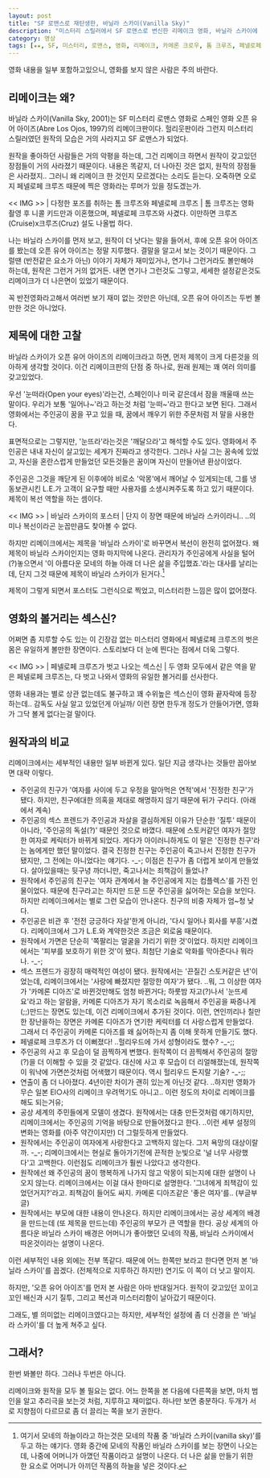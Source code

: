 ```yaml
---
layout: post
title: "SF 로맨스로 재탄생한, 바닐라 스카이(Vanilla Sky)"
description: "미스터리 스릴러에서 SF 로맨스로 변신한 리메이크 영화, 바닐라 스카이에 대해 털어본다."
category: 영상
tags: [★★, SF, 미스터리, 로맨스, 영화, 리메이크, 카메론 크로우, 톰 크루즈, 페넬로페 크루즈, 카메론 디아즈]
---
```


<div class="im im-warning">
영화 내용을 일부 포함하고있으니, 영화를 보지 않은 사람은 주의 바란다.
</div>


## 리메이크는 왜?

바닐라 스카이(Vanilla Sky, 2001)는 SF 미스터리 로맨스 영화로
스페인 영화 오픈 유어 아이즈(Abre Los Ojos, 1997)의 리메이크판이다.
헐리웃판이라 그런지 미스터리 스릴러였던 원작의 모습은 거의 사라지고 SF 로맨스가 되었다.

원작을 좋아하던 사람들은 거의 악평을 하는데,
그건 리메이크 하면서 원작이 갖고있던 장점들이 거의 사라졌기 때문이다.
내용은 똑같지, 더 나아진 것은 없지, 원작의 장점들은 사라졌지.. 그러니 왜 리메이크 한 것인지 모르겠다는 소리도 듣는다.
오죽하면 오로지 페넬로페 크루즈 때문에 찍은 영화라는 루머가 있을 정도겠는가.

<< IMG >> | 다정한 포즈를 취하는 톰 크루즈와 페넬로페 크루즈 | 톰 크루즈는 영화 촬영 후 니콜 키드만과 이혼했으며, 페넬로페 크루즈와 사겼다. 이만하면 크루즈(Cruise)x크루즈(Cruz) 설도 나올법 하다.

나는 바닐라 스카이를 먼저 보고, 원작이 더 낫다는 말을 들어서, 후에 오픈 유어 아이즈를 봤는데 오픈 유어 아이즈는 정말 지루했다.
결말을 알고서 보는 것이기 때문이다.
그럴땐 (반전같은 요소가 아닌) 이야기 자체가 재미있거나, 연기나 그런거라도 볼만해야 하는데, 원작은 그런거 거의 없거든.
내면 연기나 그런것도 그렇고, 세세한 설정같은것도 리메이크가 더 나은면이 있었기 때문이다.

꼭 반전영화라고해서 여러번 보기 재미 없는 것만은 아닌데,
오픈 유어 아이즈는 두번 볼만한 것은 아니었다.


## 제목에 대한 고찰

바닐라 스카이가 오픈 유어 아이즈의 리메이크라고 하면,
먼저 제목이 크게 다른것을 의아하게 생각할 것이다.
이건 리메이크판의 단점 중 하나로, 원래 원제는 꽤 여러 의미를 갖고있었다.

우선 '눈떠라(Open your eyes)'라는건, 스페인이나 미국 같은데서 잠을 깨울때 쓰는 말이다.
우리가 보통 '일어나~'라고 하는것 처럼 '눈떠~'라고 한다고 보면 된다.
그래서 영화에서는 주인공이 꿈을 꾸고 있을 때,
꿈에서 깨우기 위한 주문처럼 저 말을 사용한다.

표면적으로는 그렇지만, '눈뜨라'라는것은 '깨달으라'고 해석할 수도 있다.
영화에서 주인공은 내내 자신이 살고있는 세계가 진짜라고 생각한다.
그러나 사실 그는 꿈속에 있었고,
자신을 혼란스럽게 만들었던 모든것들은 꿈이며 자신이 만들어낸 환상이었다.

주인공은 그것을 깨닫게 된 이후에야 비로소 '악몽'에서 깨어날 수 있게되는데,
그를 냉동보관시킨 L.E.가 고객이 요구할 때만 사용자를 소생시켜주도록 하고 있기 때문이다.
제목이 복선 역할을 하는 셈이다.

<< IMG >> | 바닐라 스카이의 포스터 | 단지 이 장면 때문에 바닐라 스카이라니.. ..의미나 복선이라곤 눈꼽만큼도 찾아볼 수 없다.

하지만 리메이크에서는 제목을 '바닐라 스카이'로 바꾸면서 복선이 완전히 없어졌다.
왜 제목이 바닐라 스카이인지는 영화 마지막에 나온다.
관리자가 주인공에게 사실을 털어(?)놓으면서
'이 아름다운 모네의 하늘 아래 더 나은 삶을 주입했죠.'라는 대사를 날리는데,
단지 그것 때문에 제목이 바닐라 스카이가 된거다.[^1]

[^1]: 여기서 모네의 하늘이라고 하는것은 모네의 작품 중 '바닐라 스카이(vanilla sky)'를 두고 하는 얘기다. 영화 중간에 모네의 작품인 바닐라 스카이를 보는 장면이 나오는데, 나중에 어머니가 아꼈던 작품이라고 설명이 나온다. 더 나은 삶을 만들기 위한 한 요소로 어머니가 아끼던 작품의 하늘을 넣은 것이다.

제목이 그렇게 되면서 포스터도 그런식으로 찍었고, 미스터리한 느낌은 많이 없어졌다.


## 영화의 볼거리는 섹스신?

어쩌면 좀 지루할 수도 있는 이 긴장감 없는 미스터리 영화에서
페넬로페 크루즈의 벗은 몸은 유일하게 볼만한 장면이다.
스토리보다 더 눈에 띈다는 점에서 더욱 그렇다.

<< IMG >> | 페넬로페 크루즈가 벗고 나오는 섹스신 | 두 영화 모두에서 같은 역을 맡은 페넬로페 크루즈는, 다 벗고 나와서 영화의 유일한 볼거리를 선사한다.

영화 내용과는 별로 상관 없는데도 불구하고 꽤 수위높은 섹스신이 영화 끝자락에 등장하는데..
감독도 사실 알고 있었던게 아닐까/
이런 장면 한두개 정도가 안들어가면, 영화가 그닥 볼게 없다는걸 말이다.


## 원작과의 비교

리메이크에서는 세부적인 내용만 일부 바뀐게 있다.
일단 지금 생각나는 것들만 꼽아보면 대략 이렇다.

* 주인공의 친구가 '여자를 사이에 두고 우정을 말아먹은 연적'에서 '진정한 친구'가 됐다.
  하지만, 친구에대한 의혹을 제대로 해명하지 않기 때문에 뒤가 구리다. (아래에서 계속)
* 주인공의 섹스 프렌드가 주인공과 자살을 결심하게된 이유가 단순한 '질투' 때문이 아니라,
  '주인공의 독설(?)' 때문인 것으로 바꼈다.
  때문에 스토커같던 여자가 절망한 여자로 케릭터가 바뀌게 되었다.
  게다가 아이러니하게도 이 말은 '진정한 친구'라는 놈에게만 했던 말이었다.
  결국 진정한 친구는 주인공이 죽고나서 진정한 친구가 됐지만, 그 전에는 아니었다는 얘기다. -_-;
  이점은 친구가 좀 더럽게 보이게 만들었다.
  살아있을때는 뒷구녕 까더니만, 죽고나서는 죄책감이 들었나?
* 원작에서 주인공의 친구는 '여자 관계에서 늘 주인공에게 지는 컴플렉스'를 가진 인물이었다.
  때문에 친구라고는 하지만 드문 드문 주인공을 싫어하는 모습을 보인다.
  하지만 리메이크에서는 별로 그런 모습이 안나온다.
  친구의 비중 자체가 엄~청 낮다.
* 주인공은 비관 후 '전전 긍긍하다 자살'한게 아니라, '다시 일어나 회사를 부흥'시켰다.
  리메이크에서 그가 L.E.와 계약한것은 조금은 외로움 때문이다.
* 원작에서 가면은 단순히 '쪽팔리는 얼굴을 가리기 위한 것'이었다.
  하지만 리메이크에서는 '피부를 보호하기 위한 것'이 됐다.
  최첨단 기술로 악화를 막아준다나 뭐라나. -_-;
* 섹스 프렌드가 굉장히 매력적인 여성이 됐다.
  원작에서는 '끈질긴 스토커같은 년'이었는데, 리메이크에서는 '사랑에 빠졌지만 절망한 여자'가 됐다.
  ..뭐, 그 이상한 여자가 '카메론 디아즈'로 바뀐것만해도 엄청 바뀐거다;
  하룻밤 자고(?)나서 '눈뜨세요'라고 하는 알람을,
  카메론 디아즈가 자기 목소리로 녹음해서 주인공을 짜증나게(;;)만드는 장면도 있는데,
  이건 리메이크에서 추가된 것이다.
  이런, 연인끼리나 칠만한 장난을하는 장면은 카메론 디아즈가 연기한 케릭터를 더 사랑스럽게 만들었다.
  그래서 더 주인공이 카메론 디아즈를 왜 싫어하는지 좀 이해 못하게 만들기도 했다.
* 페넬로페 크루즈가 더 이뻐졌다!
  ..헐리우드에 가서 성형이라도 했수? -_-;;
* 주인공의 사고 후 모습이 덜 끔찍하게 변했다.
  원작쪽이 더 끔찍해서 주인공의 절망(?)을 더 이해할 수 있을 것 같았다.
  대신에 사고 후 모습이 더 리얼해졌는데, 원작쪽이 워낙에 가면쓴것처럼 어색했기 때문이다.
  역시 헐리우드 돈지랄 기술? -_-;;
* 연출이 좀 더 나아졌다. 4년이란 차이가 괜히 있는게 아닌것 같다.
  ..하지만 영화가 무슨 일본 El○사의 리메이크 우려먹기도 아니고..
  이런 정도의 차이로 리메이크를 해도 되는거유;
* 공상 세계의 주민들에게 모델이 생겼다.
  원작에서는 대충 만든것처럼 얘기하지만, 리메이크에서는 주인공의 기억을 바탕으로 만들어졌다고 한다.
  ..이런 세부 설정의 변화는 영화를 (아주 약간이지만) 더 그럴듯하게 만들었다.
* 원작에서는 주인공이 여자에게 사랑한다고 고백하지 않는다. 그저 욕망의 대상이랄까. -_-;
  리메이크에서는 현실로 돌아가기전에 끈적한 눈빛으로 '널 너무 사랑했다'고 고백한다.
  이런점도 리메이크가 훨씬 나았다고 생각한다.
* 원작에선 왜 주인공의 꿈이 행복하게 나가지 않고 악몽이 되는지에 대한 설명이 나오지 않는다.
  리메이크에서는 이걸 대사 한마디로 설명한다.
  '그녀에게 죄책감이 있었던거지?'라고.
  죄책감이 들어도 싸지. 카메론 디아즈같은 '좋은 여자'를.. (부글부글)
* 원작에서는 부모에 대한 내용이 안나온다.
  하지만 리메이크에서는 공상 세계의 배경을 만드는데 (또 제목을 만드는데) 주인공의 부모가 큰 역할을 한다.
  공상 세계의 아름다운 바닐라 스카이 배경은 어머니가 좋아했던 모네의 작품, 바닐라 스카이에서 따온것이라는 설명이 나온다.

이런 세부적인 내용 외에는 전부 똑같다.
때문에 어느 한쪽만 보라고 한다면 먼저 본 '바닐라 스카이'를 꼽겠다.
(전체적으로 지루하긴 하지만) 연기도 이 쪽이 더 낫고 말이지.

하지만, '오픈 유어 아이즈'를 먼저 본 사람은 아마 반대일거다.
원작이 갖고있던 꼬이고 꼬인 배신과 시기 질투, 그리고 복선과 미스터리함이 날아갔기 때문이다.

그래도, 별 의미없는 리메이크였다고는 하지만,
세부적인 설정에 좀 더 신경을 쓴 '바닐라 스카이'를 더 높게 쳐주고 싶다.


## 그래서?

한번 봐볼만 하다.
그러나 두번은 아니다.

리메이크와 원작을 모두 볼 필요는 없다.
어느 한쪽을 본 다음에 다른쪽을 보면, 마치 범인을 알고 추리극을 보는것 처럼, 지루하고 재미없다.
하나만 보면 충분하다.
두개가 서로 지향점이 다르므로 좀 더 끌리는 쪽을 보기 권한다.
